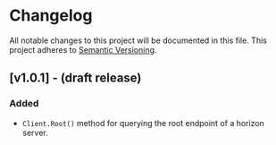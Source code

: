 # Changelog

All notable changes to this project will be documented in this
file.  This project adheres to [Semantic Versioning](http://semver.org/).


## [v1.0.1] - (draft release)

### Added
- `Client.Root()` method for querying the root endpoint of a horizon server.